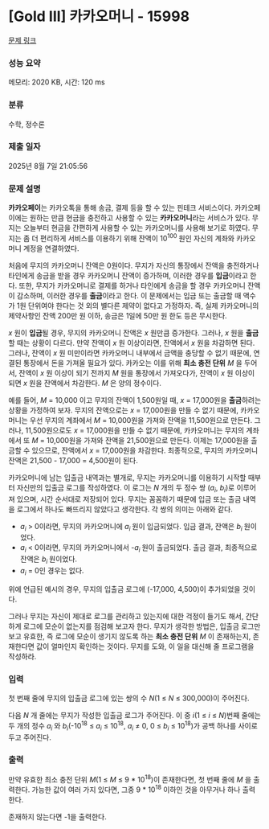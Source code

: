# [Gold III] 카카오머니 - 15998 

[문제 링크](https://www.acmicpc.net/problem/15998) 

### 성능 요약

메모리: 2020 KB, 시간: 120 ms

### 분류

수학, 정수론

### 제출 일자

2025년 8월 7일 21:05:56

### 문제 설명

<p><strong>카카오페이</strong>는 카카오톡을 통해 송금, 결제 등을 할 수 있는 핀테크 서비스이다. 카카오페이에는 원하는 만큼 현금을 충전하고 사용할 수 있는 <strong>카카오머니</strong>라는 서비스가 있다. 무지는 오늘부터 현금을 간편하게 사용할 수 있는 카카오머니를 사용해 보기로 하였다. 무지는 좀 더 편리하게 서비스를 이용하기 위해 잔액이 10<sup>100 </sup>원인 자신의 계좌와 카카오머니 계정을 연결하였다.</p>

<p>처음에 무지의 카카오머니 잔액은 0원이다. 무지가 자신의 통장에서 잔액을 충전하거나 타인에게 송금을 받을 경우 카카오머니 잔액이 증가하며, 이러한 경우를 <strong>입금</strong>이라고 한다. 또한, 무지가 카카오머니로 결제를 하거나 타인에게 송금을 할 경우 카카오머니 잔액이 감소하며, 이러한 경우를 <strong>출금</strong>이라고 한다. 이 문제에서는 입금 또는 출금할 때 액수가 1원 단위여야 한다는 것 외의 별다른 제약이 없다고 가정하자. 즉, 실제 카카오머니의 제약사항인 잔액 200만 원 이하, 송금은 1일에 50만 원 한도 등은 무시한다.</p>

<p><em>x </em>원이 <strong>입금</strong>될 경우, 무지의 카카오머니 잔액은 <em>x </em>원만큼 증가한다. 그러나, <em>x </em>원을 <strong>출금</strong>할 때는 상황이 다르다. 만약 잔액이 <em>x </em>원 이상이라면, 잔액에서 <em>x </em>원을 차감하면 된다. 그러나, 잔액이 <em>x </em>원 미만이라면 카카오머니 내부에서 금액을 충당할 수 없기 때문에, 연결된 통장에서 돈을 가져올 필요가 있다. 카카오는 이를 위해 <strong>최소 충전 단위</strong> <em>M </em>을 두어서, 잔액이 <em>x </em>원 이상이 되기 전까지 <em>M </em>원을 통장에서 가져오다가, 잔액이 <em>x </em>원 이상이 되면 <em>x </em>원을 잔액에서 차감한다. <em>M </em>은 양의 정수이다.</p>

<p>예를 들어, <em>M</em> = 10,000 이고 무지의 잔액이 1,500원일 때, <em>x</em> = 17,000원을 <strong>출금</strong>하려는 상황을 가정하여 보자. 무지의 잔액으로는 <em>x</em> = 17,000원을 만들 수 없기 때문에, 카카오머니는 우선 무지의 계좌에서 <em>M</em> = 10,000원을 가져와 잔액을 11,500원으로 만든다. 그러나, 11,500원으로도 <em>x</em> = 17,000원을 만들 수 없기 때문에, 카카오머니는 무지의 계좌에서 또 <em>M</em> = 10,000원을 가져와 잔액을 21,500원으로 만든다. 이제는 17,000원을 출금할 수 있으므로, 잔액에서 <em>x</em> = 17,000원을 차감한다. 최종적으로, 무지의 카카오머니 잔액은 21,500 - 17,000 = 4,500원이 된다.</p>

<p>카카오머니에 남는 입출금 내역과는 별개로, 무지는 카카오머니를 이용하기 시작할 때부터 자신만의 입출금 로그를 작성하였다. 이 로그는 <em>N </em>개의 두 정수 쌍 (<em>a<sub>i</sub></em>, <em>b<sub>i</sub></em>)로 이루어져 있으며, 시간 순서대로 저장되어 있다. 무지는 꼼꼼하기 때문에 입금 또는 출금 내역을 로그에서 하나도 빠뜨리지 않았다고 생각한다. 각 쌍의 의미는 아래와 같다.</p>

<ul>
	<li><em>a<sub>i</sub></em> > 0이라면, 무지의 카카오머니에 <em>a<sub>i </sub></em>원이 입금되었다. 입금 결과, 잔액은 <em>b<sub>i </sub></em>원이었다.</li>
	<li><em>a<sub>i</sub></em> < 0이라면, 무지의 카카오머니에서 -<em>a<sub>i </sub></em>원이 출금되었다. 출금 결과, 최종적으로 잔액은 <em>b<sub>i </sub></em>원이었다.</li>
	<li><em>a<sub>i</sub></em> = 0인 경우는 없다.</li>
</ul>

<p>위에 언급된 예시의 경우, 무지의 입출금 로그에 (-17,000, 4,500)이 추가되었을 것이다.</p>

<p>그러나 무지는 자신이 제대로 로그를 관리하고 있는지에 대한 걱정이 들기도 해서, 간단하게 로그에 모순이 없는지를 점검해 보고자 한다. 무지가 생각한 방법은, 입출금 로그만 보고 유효한, 즉 로그에 모순이 생기지 않도록 하는 <strong>최소 충전 단위</strong> <em>M </em>이 존재하는지, 존재한다면 값이 얼마인지 확인하는 것이다. 무지를 도와, 이 일을 대신해 줄 프로그램을 작성하라.</p>

### 입력 

 <p>첫 번째 줄에 무지의 입출금 로그에 있는 쌍의 수 <em>N</em>(1 ≤ <em>N</em> ≤ 300,000)이 주어진다.</p>

<p>다음 <em>N </em>개 줄에는 무지가 작성한 입출금 로그가 주어진다. 이 중 <em>i</em>(1 ≤ <em>i</em> ≤ <em>N</em>)번째 줄에는 두 개의 정수 <em>a<sub>i </sub></em>와 <em>b<sub>i</sub></em>(-10<sup>18</sup> ≤ <em>a<sub>i</sub></em> ≤ 10<sup>18</sup>, <em>a<sub>i</sub></em> ≠ 0, 0 ≤ <em>b<sub>i</sub></em> ≤ 10<sup>18</sup>)가 공백 하나를 사이로 두고 주어진다.</p>

### 출력 

 <p>만약 유효한 최소 충전 단위 <em>M</em>(1 ≤ <em>M</em> ≤ 9 * 10<sup>18</sup>)이 존재한다면, 첫 번째 줄에 <em>M </em>을 출력한다. 가능한 값이 여러 가지 있다면, 그중 9 * 10<sup>18</sup> 이하인 것을 아무거나 하나 출력한다.</p>

<p>존재하지 않는다면 -1을 출력한다.</p>

